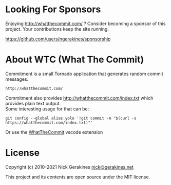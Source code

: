 # Looking For Sponsors

Enjoying http://whatthecommit.com/ ? Consider becoming a sponsor of this project. Your contributions keep the site running.

https://github.com/users/ngerakines/sponsorship

# About WTC (What The Commit)
Commitment is a small Tornado application that generates random commit messages.

    http://whatthecommit.com/

Commitment also provides http://whatthecommit.com/index.txt which provides plain text output.  
Some interesting usage for that can be:
```
git config --global alias.yolo '!git commit -m "$(curl -s https://whatthecommit.com/index.txt)"'
```

Or use the [WhatTheCommit](https://marketplace.visualstudio.com/items?itemName=Gaardsholt.vscode-whatthecommit) vscode extension

# License

Copyright (c) 2010-2021 Nick Gerakines <nick@gerakines.net>

This project and its contents are open source under the MIT license.
